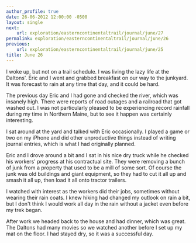 ```yaml
---
author_profile: true
date: 26-06-2012 12:00:00 -0500
layout: single
next:
    url: exploration/easterncontinentaltrail/journal/june/27
permalink: exploration/easterncontinentaltrail/journal/june/26
previous:
    url: exploration/easterncontinentaltrail/journal/june/25
title: June 26
---
```

I woke up, but not on a trail schedule. I was living the lazy life at the Daltons'. Eric and I went and grabbed breakfast on our way to the junkyard. It was forecast to rain at any time that day, and it could be hard.

The previous day Eric and I had gone and checked the river, which was insanely high. There were reports of road outages and a railroad that got washed out. I was not particularly pleased to be experiencing record rainfall during my time in Northern Maine, but to see it happen was certainly interesting.

I sat around at the yard and talked with Eric occasionally. I played a game or two on my iPhone and did other unproductive things instead of writing journal entries, which is what I had originally planned.

Eric and I drove around a bit and I sat in his nice dry truck while he checked his workers' progress at his contractual site. They were removing a bunch of junk from a property that used to be a mill of some sort. Of course the junk was old buildings and giant equipment, so they had to cut it all up and smash it all up, then load it all onto tractor trailers.

I watched with interest as the workers did their jobs, sometimes without wearing their rain coats. I knew hiking had changed my outlook on rain a bit, but I don't think I would work all day in the rain without a jacket even before my trek began.

After work we headed back to the house and had dinner, which was great. The Daltons had many movies so we watched another before I set up my mat on the floor. I had stayed dry, so it was a successful day.